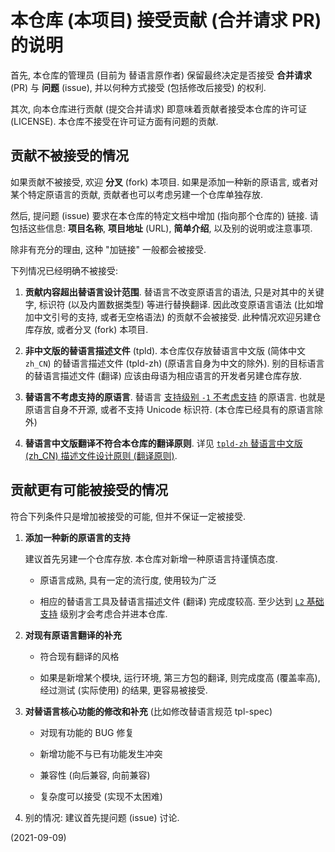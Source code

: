 # 本仓库 (本项目) 接受贡献 (合并请求 PR) 的说明

首先, 本仓库的管理员 (目前为 替语言原作者) 保留最终决定是否接受
**合并请求** (PR) 与 **问题** (issue),
并以何种方式接受 (包括修改后接受) 的权利.

其次, 向本仓库进行贡献 (提交合并请求) 即意味着贡献者接受本仓库的许可证 (LICENSE).
本仓库不接受在许可证方面有问题的贡献.


## 贡献不被接受的情况

如果贡献不被接受, 欢迎 **分叉** (fork) 本项目.
如果是添加一种新的原语言, 或者对某个特定原语言的贡献,
贡献者也可以考虑另建一个仓库单独存放.

然后, 提问题 (issue) 要求在本仓库的特定文档中增加 (指向那个仓库的) 链接.
请包括这些信息: **项目名称**, **项目地址** (URL), **简单介绍**, 以及别的说明或注意事项.

除非有充分的理由, 这种 "加链接" 一般都会被接受.

下列情况已经明确不被接受:

1. **贡献内容超出替语言设计范围**.
  替语言不改变原语言的语法, 只是对其中的关键字, 标识符 (以及内置数据类型) 等进行替换翻译.
  因此改变原语言语法 (比如增加中文引号的支持, 或者无空格语法) 的贡献不会被接受.
  此种情况欢迎另建仓库存放, 或者分叉 (fork) 本项目.

2. **非中文版的替语言描述文件** (tpld).
  本仓库仅存放替语言中文版 (简体中文 `zh_CN`) 的替语言描述文件 (tpld-zh)
  (原语言自身为中文的除外).
  别的目标语言的替语言描述文件 (翻译) 应该由母语为相应语言的开发者另建仓库存放.

3. **替语言不考虑支持的原语言**.
  替语言 [支持级别 `-1` 不考虑支持](../level.md) 的原语言.
  也就是原语言自身不开源, 或者不支持 Unicode 标识符.
  (本仓库已经具有的原语言除外)

4. **替语言中文版翻译不符合本仓库的翻译原则**.
  详见 [`tpld-zh` 替语言中文版 (zh_CN) 描述文件设计原则 (翻译原则)](../tpld-zh).


## 贡献更有可能被接受的情况

符合下列条件只是增加被接受的可能, 但并不保证一定被接受.

1. **添加一种新的原语言的支持**

   建议首先另建一个仓库存放.
   本仓库对新增一种原语言持谨慎态度.

   + 原语言成熟, 具有一定的流行度, 使用较为广泛

   + 相应的替语言工具及替语言描述文件 (翻译) 完成度较高.
     至少达到 [`L2` 基础支持](../level.md) 级别才会考虑合并进本仓库.

2. **对现有原语言翻译的补充**

   + 符合现有翻译的风格

   + 如果是新增某个模块, 运行环境, 第三方包的翻译,
     则完成度高 (覆盖率高), 经过测试 (实际使用) 的结果,
     更容易被接受.

3. **对替语言核心功能的修改和补充** (比如修改替语言规范 tpl-spec)

   + 对现有功能的 BUG 修复

   + 新增功能不与已有功能发生冲突

   + 兼容性 (向后兼容, 向前兼容)

   + 复杂度可以接受 (实现不太困难)

4. 别的情况: 建议首先提问题 (issue) 讨论.


(2021-09-09)
